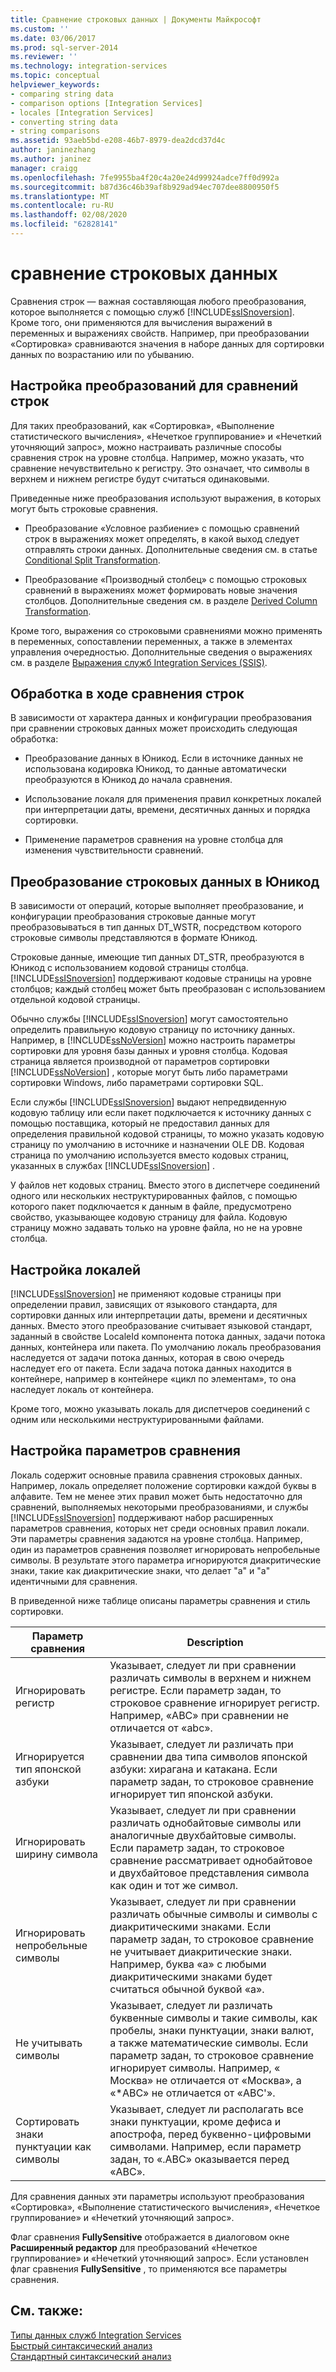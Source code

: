 ```yaml
---
title: Сравнение строковых данных | Документы Майкрософт
ms.custom: ''
ms.date: 03/06/2017
ms.prod: sql-server-2014
ms.reviewer: ''
ms.technology: integration-services
ms.topic: conceptual
helpviewer_keywords:
- comparing string data
- comparison options [Integration Services]
- locales [Integration Services]
- converting string data
- string comparisons
ms.assetid: 93aeb5bd-e208-46b7-8979-dea2dcd37d4c
author: janinezhang
ms.author: janinez
manager: craigg
ms.openlocfilehash: 7fe9955ba4f20c4a20e24d99924adce7ff0d992a
ms.sourcegitcommit: b87d36c46b39af8b929ad94ec707dee8800950f5
ms.translationtype: MT
ms.contentlocale: ru-RU
ms.lasthandoff: 02/08/2020
ms.locfileid: "62828141"
---
```

# <a name="comparing-string-data"></a>сравнение строковых данных
  Сравнения строк — важная составляющая любого преобразования, которое выполняется с помощью служб [!INCLUDE[ssISnoversion](../../includes/ssisnoversion-md.md)]. Кроме того, они применяются для вычисления выражений в переменных и выражениях свойств. Например, при преобразовании «Сортировка» сравниваются значения в наборе данных для сортировки данных по возрастанию или по убыванию.  
  
## <a name="configuring-transformations-for-string-comparisons"></a>Настройка преобразований для сравнений строк  
 Для таких преобразований, как «Сортировка», «Выполнение статистического вычисления», «Нечеткое группирование» и «Нечеткий уточняющий запрос», можно настраивать различные способы сравнения строк на уровне столбца. Например, можно указать, что сравнение нечувствительно к регистру. Это означает, что символы в верхнем и нижнем регистре будут считаться одинаковыми.  
  
 Приведенные ниже преобразования используют выражения, в которых могут быть строковые сравнения.  
  
-   Преобразование «Условное разбиение» с помощью сравнений строк в выражениях может определять, в какой выход следует отправлять строки данных. Дополнительные сведения см. в статье [Conditional Split Transformation](transformations/conditional-split-transformation.md).  
  
-   Преобразование «Производный столбец» с помощью строковых сравнений в выражениях может формировать новые значения столбцов. Дополнительные сведения см. в разделе [Derived Column Transformation](transformations/derived-column-transformation.md).  
  
 Кроме того, выражения со строковыми сравнениями можно применять в переменных, сопоставлении переменных, а также в элементах управления очередностью. Дополнительные сведения о выражениях см. в разделе [Выражения служб Integration Services (SSIS)](../expressions/integration-services-ssis-expressions.md).  
  
## <a name="processing-during-string-comparison"></a>Обработка в ходе сравнения строк  
 В зависимости от характера данных и конфигурации преобразования при сравнении строковых данных может происходить следующая обработка:  
  
-   Преобразование данных в Юникод. Если в источнике данных не использована кодировка Юникод, то данные автоматически преобразуются в Юникод до начала сравнения.  
  
-   Использование локаля для применения правил конкретных локалей при интерпретации даты, времени, десятичных данных и порядка сортировки.  
  
-   Применение параметров сравнения на уровне столбца для изменения чувствительности сравнений.  
  
## <a name="converting-string-data-to-unicode"></a>Преобразование строковых данных в Юникод  
 В зависимости от операций, которые выполняет преобразование, и конфигурации преобразования строковые данные могут преобразовываться в тип данных DT_WSTR, посредством которого строковые символы представляются в формате Юникод.  
  
 Строковые данные, имеющие тип данных DT_STR, преобразуются в Юникод с использованием кодовой страницы столбца. [!INCLUDE[ssISnoversion](../../includes/ssisnoversion-md.md)] поддерживают кодовые страницы на уровне столбцов; каждый столбец может быть преобразован с использованием отдельной кодовой страницы.  
  
 Обычно службы [!INCLUDE[ssISnoversion](../../includes/ssisnoversion-md.md)] могут самостоятельно определить правильную кодовую страницу по источнику данных. Например, в [!INCLUDE[ssNoVersion](../../includes/ssnoversion-md.md)] можно настроить параметры сортировки для уровня базы данных и уровня столбца. Кодовая страница является производной от параметров сортировки [!INCLUDE[ssNoVersion](../../includes/ssnoversion-md.md)] , которые могут быть либо параметрами сортировки Windows, либо параметрами сортировки SQL.  
  
 Если службы [!INCLUDE[ssISnoversion](../../includes/ssisnoversion-md.md)] выдают непредвиденную кодовую таблицу или если пакет подключается к источнику данных с помощью поставщика, который не предоставил данных для определения правильной кодовой страницы, то можно указать кодовую страницу по умолчанию в источнике и назначении OLE DB. Кодовая страница по умолчанию используется вместо кодовых страниц, указанных в службах [!INCLUDE[ssISnoversion](../../includes/ssisnoversion-md.md)] .  
  
 У файлов нет кодовых страниц. Вместо этого в диспетчере соединений одного или нескольких неструктурированных файлов, с помощью которого пакет подключается к данным в файле, предусмотрено свойство, указывающее кодовую страницу для файла. Кодовую страницу можно задавать только на уровне файла, но не на уровне столбца.  
  
## <a name="setting-locale"></a>Настройка локалей  
 [!INCLUDE[ssISnoversion](../../includes/ssisnoversion-md.md)] не применяют кодовые страницы при определении правил, зависящих от языкового стандарта, для сортировки данных или интерпретации даты, времени и десятичных данных. Вместо этого преобразование считывает языковой стандарт, заданный в свойстве LocaleId компонента потока данных, задачи потока данных, контейнера или пакета. По умолчанию локаль преобразования наследуется от задачи потока данных, которая в свою очередь наследует его от пакета. Если задача потока данных находится в контейнере, например в контейнере «цикл по элементам», то она наследует локаль от контейнера.  
  
 Кроме того, можно указывать локаль для диспетчеров соединений с одним или несколькими неструктурированными файлами.  
  
## <a name="setting-comparison-options"></a>Настройка параметров сравнения  
 Локаль содержит основные правила сравнения строковых данных. Например, локаль определяет положение сортировки каждой буквы в алфавите. Тем не менее этих правил может быть недостаточно для сравнений, выполняемых некоторыми преобразованиями, и службы [!INCLUDE[ssISnoversion](../../includes/ssisnoversion-md.md)] поддерживают набор расширенных параметров сравнения, которых нет среди основных правил локали. Эти параметры сравнения задаются на уровне столбца. Например, один из параметров сравнения позволяет игнорировать непробельные символы. В результате этого параметра игнорируются диакритические знаки, такие как диакритические знаки, что делает "a" и "a" идентичными для сравнения.  
  
 В приведенной ниже таблице описаны параметры сравнения и стиль сортировки.  
  
|Параметр сравнения|Description|  
|-----------------------|-----------------|  
|Игнорировать регистр|Указывает, следует ли при сравнении различать символы в верхнем и нижнем регистре. Если параметр задан, то строковое сравнение игнорирует регистр. Например, «ABC» при сравнении не отличается от «abc».|  
|Игнорируется тип японской азбуки|Указывает, следует ли различать при сравнении два типа символов японской азбуки: хирагана и катакана. Если параметр задан, то строковое сравнение игнорирует тип японской азбуки.|  
|Игнорировать ширину символа|Указывает, следует ли при сравнении различать однобайтовые символы или аналогичные двухбайтовые символы. Если параметр задан, то строковое сравнение рассматривает однобайтовое и двухбайтовое представления символа как один и тот же символ.|  
|Игнорировать непробельные символы|Указывает, следует ли при сравнении различать обычные символы и символы с диакритическими знаками. Если параметр задан, то строковое сравнение не учитывает диакритические знаки. Например, буква «a» с любыми диакритическими знаками будет считаться обычной буквой «a».|  
|Не учитывать символы|Указывает, следует ли различать буквенные символы и такие символы, как пробелы, знаки пунктуации, знаки валют, а также математические символы. Если параметр задан, то строковое сравнение игнорирует символы. Например, « Москва» не отличается от «Москва», а «\*ABC» не отличается от «ABC'».|  
|Сортировать знаки пунктуации как символы|Указывает, следует ли располагать все знаки пунктуации, кроме дефиса и апострофа, перед буквенно-цифровыми символами. Например, если параметр задан, то «.ABC» оказывается перед «ABC».|  
  
 Для сравнения данных эти параметры используют преобразования «Сортировка», «Выполнение статистического вычисления», «Нечеткое группирование» и «Нечеткий уточняющий запрос».  
  
 Флаг сравнения **FullySensitive** отображается в диалоговом окне **Расширенный редактор** для преобразований «Нечеткое группирование» и «Нечеткий уточняющий запрос». Если установлен флаг сравнения **FullySensitive** , то применяются все параметры сравнения.  
  
## <a name="see-also"></a>См. также:  
 [Типы данных служб Integration Services](integration-services-data-types.md)   
 [Быстрый синтаксический анализ](../fast-parse.md)   
 [Стандартный синтаксический анализ](../standard-parse.md)  
  
  
